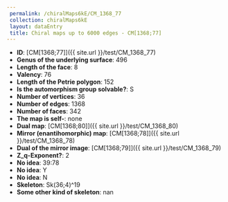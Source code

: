 ```yaml
--- 
 permalink: /chiralMaps6kE/CM_1368_77 
 collection: chiralMaps6kE
 layout: dataEntry
 title: Chiral maps up to 6000 edges - CM[1368;77]
---
```


- **ID**: [CM[1368;77]]({{ site.url }}/test/CM_1368_77)
- **Genus of the underlying surface**: 496
- **Length of the face**: 8
- **Valency**: 76
- **Length of the Petrie polygon**: 152
- **Is the automorphism group solvable?**: S
- **Number of vertices**: 36
- **Number of edges**: 1368
- **Number of faces**: 342
- **The map is self-**: none
- **Dual map**: [CM[1368;80]]({{ site.url }}/test/CM_1368_80)
- **Mirror (enantihomorphic) map**: [CM[1368;78]]({{ site.url }}/test/CM_1368_78)
- **Dual of the mirror image**: [CM[1368;79]]({{ site.url }}/test/CM_1368_79)
- **Z_q-Exponent?**: 2
- **No idea**:  39:78
- **No idea**: Y
- **No idea**: N
- **Skeleton**: Sk(36;4)^19
- **Some other kind of skeleton**: nan
